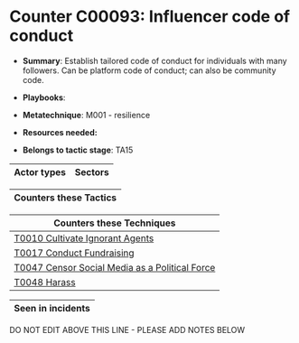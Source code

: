 # Counter C00093: Influencer code of conduct

* **Summary**: Establish tailored code of conduct for individuals with many followers.  Can be platform code of conduct; can also be community code.

* **Playbooks**: 

* **Metatechnique**: M001 - resilience

* **Resources needed:** 

* **Belongs to tactic stage**: TA15


| Actor types | Sectors |
| ----------- | ------- |



| Counters these Tactics |
| ---------------------- |



| Counters these Techniques |
| ------------------------- |
| [T0010 Cultivate Ignorant Agents](../../generated_pages/techniques/T0010.md) |
| [T0017 Conduct Fundraising](../../generated_pages/techniques/T0017.md) |
| [T0047 Censor Social Media as a Political Force](../../generated_pages/techniques/T0047.md) |
| [T0048 Harass](../../generated_pages/techniques/T0048.md) |



| Seen in incidents |
| ----------------- |


DO NOT EDIT ABOVE THIS LINE - PLEASE ADD NOTES BELOW